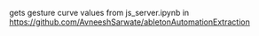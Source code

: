 gets gesture curve values from js_server.ipynb in https://github.com/AvneeshSarwate/abletonAutomationExtraction